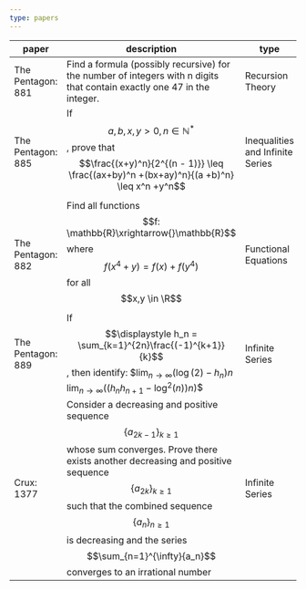 ```yaml
---
type: papers
---
```


| paper             | description                                                                                                                                                                                                                                                                                                                               | type                             |
| ----------------- | ----------------------------------------------------------------------------------------------------------------------------------------------------------------------------------------------------------------------------------------------------------------------------------------------------------------------------------------- | -------------------------------- |
| The Pentagon: 881 | Find a formula (possibly recursive) for the number of integers with n digits that contain exactly one 47 in the integer.                                                                                                                                                                                                                  | Recursion Theory                 |
| The Pentagon: 885 | If $$a,b,x,y > 0, n \in \mathbb{N}^*$$, prove that $$\frac{(x+y)^n}{2^{(n - 1)}} \leq \frac{(ax+by)^n +(bx+ay)^n}{(a +b)^n} \leq x^n +y^n$$                                                                                                                                                                                               | Inequalities and Infinite Series |
| The Pentagon: 882 | Find all functions $$f: \mathbb{R}\xrightarrow{}\mathbb{R}$$ where $$f(x^4+y) = f(x) + f(y^4)$$ for all $$x,y \in \R$$                                                                                                                                                                                                                    | Functional Equations             |
| The Pentagon: 889 | If $$\displaystyle h_n = \sum_{k=1}^{2n}\frac{(-1)^{k+1}}{k}$$, then identify: $$\lim_{n\to\infty}({\log(2)-h_n})n$ $\lim_{n\to\infty}({(h_n h_{n+1}-\log^2(n))n})$$                                                                                                                                                                      | Infinite Series                  |
| Crux: 1377        | Consider a decreasing and positive sequence $$\{{a_{2k-1}}\}_{k\geq{1}}$$ whose sum converges. Prove there exists another decreasing and positive sequence $$\{a_{2k}\}_{k\geq{1}}$$ such that the combined sequence $$\{a_{n}\}_{n\geq{1}}$$ is decreasing and the series $$\sum_{n=1}^{\infty}{a_n}$$ converges to an irrational number | Infinite Series                  |
